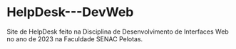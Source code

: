 # HelpDesk---DevWeb

Site de HelpDesk feito na Disciplina de Desenvolvimento de Interfaces Web no ano de 2023 na Faculdade SENAC Pelotas.


